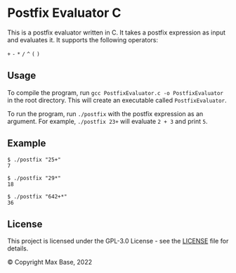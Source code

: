 # Postfix Evaluator C

This is a postfix evaluator written in C. It takes a postfix expression as input and evaluates it. It supports the following operators:

`+` `-` `*` `/` `^` `(` `)`

## Usage

To compile the program, run `gcc PostfixEvaluator.c -o PostfixEvaluator` in the root directory. This will create an executable called `PostfixEvaluator`.

To run the program, run `./postfix` with the postfix expression as an argument. For example, `./postfix 23+` will evaluate `2 + 3` and print `5`.

## Example

```
$ ./postfix "25+"
7

$ ./postfix "29*"
18

$ ./postfix "642+*"
36
```

## License

This project is licensed under the GPL-3.0 License - see the [LICENSE](LICENSE) file for details.

© Copyright Max Base, 2022
